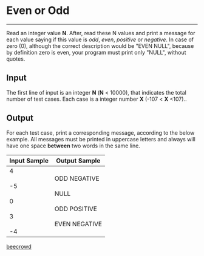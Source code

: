 # Even or Odd

---

Read an integer value **N**. After, read these N values and print a message for each value saying if this value is *odd*, *even*, *positive* or *negative*. In case of zero (0), although the correct description would be "EVEN NULL", because by definition zero is even, your program must print only "NULL", without quotes.

## Input

The first line of input is an integer **N** (**N** < 10000), that indicates the total number of test cases. Each case is a integer number **X** (-107 < **X** <107)..

## Output

For each test case, print a corresponding message, according to the below example. All messages must be printed in uppercase letters and always will have one space **between** two words in the same line.

| Input Sample                            | Output Sample                                                     |
| --------------------------------------- | ----------------------------------------------------------------- |
| 4<br><br>-5<br><br>0<br><br>3<br><br>-4 | ODD NEGATIVE<br><br>NULL<br><br>ODD POSITIVE<br><br>EVEN NEGATIVE |

[beecrowd](https://www.beecrowd.com.br/judge/en/problems/view/1074)

